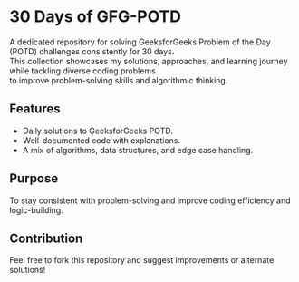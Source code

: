 # 30 Days of GFG-POTD

A dedicated repository for solving GeeksforGeeks Problem of the Day (POTD) challenges consistently for 30 days.  
This collection showcases my solutions, approaches, and learning journey while tackling diverse coding problems  
to improve problem-solving skills and algorithmic thinking.

## Features
- Daily solutions to GeeksforGeeks POTD.
- Well-documented code with explanations.
- A mix of algorithms, data structures, and edge case handling.

## Purpose
To stay consistent with problem-solving and improve coding efficiency and logic-building.

## Contribution
Feel free to fork this repository and suggest improvements or alternate solutions!
